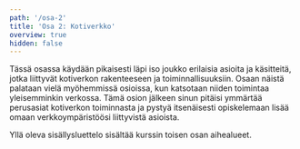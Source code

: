 ```yaml
---
path: '/osa-2'
title: 'Osa 2: Kotiverkko'
overview: true
hidden: false
---
```



Tässä osassa käydään pikaisesti läpi iso joukko erilaisia asioita ja käsitteitä, jotka liittyvät kotiverkon rakenteeseen ja toiminnallisuuksiin. Osaan näistä palataan vielä myöhemmissä osioissa, kun katsotaan niiden toimintaa yleisemminkin verkossa. Tämä osion jälkeen sinun pitäisi ymmärtää perusasiat kotiverkon toiminnasta ja pystyä itsenäisesti opiskelemaan lisää omaan verkkoympäristöösi liittyvistä asioista.


<please-login></please-login>

<pages-in-this-section></pages-in-this-section>

Yllä oleva sisällysluettelo sisältää kurssin toisen osan aihealueet. 


<exercises-in-this-section></exercises-in-this-section>
